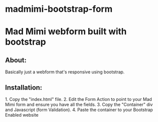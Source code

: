 # madmimi-bootstrap-form
<h1>Mad Mimi webform built with bootstrap </h1>

<h2>About:</h2>
Basically just a webform that's responsive using bootstrap.

<h2>Installation:</h2>
1. Copy the "index.html" file.
2. Edit the Form Action to point to your Mad Mimi form and ensure you have all the fields.
3. Copy the "Container" div and Javascript (form Validation).
4. Paste the container to your Bootstrap Enabled website
